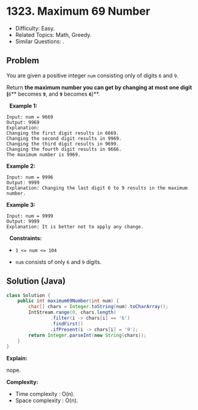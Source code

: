 # 1323. Maximum 69 Number

- Difficulty: Easy.
- Related Topics: Math, Greedy.
- Similar Questions: .

## Problem

You are given a positive integer ```num``` consisting only of digits ```6``` and ```9```.

Return **the maximum number you can get by changing **at most** one digit (**```6```** becomes **```9```**, and **```9```** becomes **```6```**)**.

 
**Example 1:**

```
Input: num = 9669
Output: 9969
Explanation: 
Changing the first digit results in 6669.
Changing the second digit results in 9969.
Changing the third digit results in 9699.
Changing the fourth digit results in 9666.
The maximum number is 9969.
```

**Example 2:**

```
Input: num = 9996
Output: 9999
Explanation: Changing the last digit 6 to 9 results in the maximum number.
```

**Example 3:**

```
Input: num = 9999
Output: 9999
Explanation: It is better not to apply any change.
```

 
**Constraints:**


	
- ```1 <= num <= 104```
	
- ```num``` consists of only ```6``` and ```9``` digits.



## Solution (Java)

```java
class Solution {
    public int maximum69Number(int num) {
        char[] chars = Integer.toString(num).toCharArray();
        IntStream.range(0, chars.length)
                .filter(i -> chars[i] == '6')
                .findFirst()
                .ifPresent(i -> chars[i] = '9');
        return Integer.parseInt(new String(chars));
    }
}
```

**Explain:**

nope.

**Complexity:**

* Time complexity : O(n).
* Space complexity : O(n).
